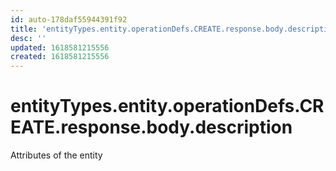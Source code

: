 ```yaml
---
id: auto-178daf55944391f92
title: 'entityTypes.entity.operationDefs.CREATE.response.body.description'
desc: ''
updated: 1618581215556
created: 1618581215556
---
```

# entityTypes.entity.operationDefs.CREATE.response.body.description

Attributes of the entity